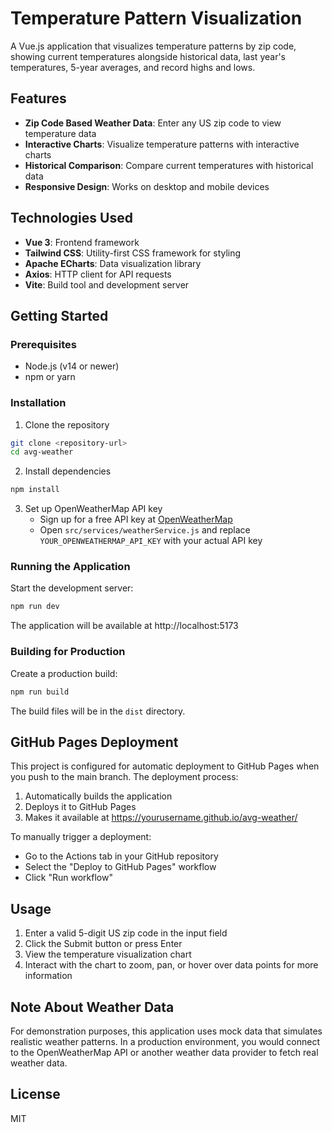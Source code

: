 # Temperature Pattern Visualization

A Vue.js application that visualizes temperature patterns by zip code, showing current temperatures alongside historical data, last year's temperatures, 5-year averages, and record highs and lows.

## Features

- **Zip Code Based Weather Data**: Enter any US zip code to view temperature data
- **Interactive Charts**: Visualize temperature patterns with interactive charts
- **Historical Comparison**: Compare current temperatures with historical data
- **Responsive Design**: Works on desktop and mobile devices

## Technologies Used

- **Vue 3**: Frontend framework
- **Tailwind CSS**: Utility-first CSS framework for styling
- **Apache ECharts**: Data visualization library
- **Axios**: HTTP client for API requests
- **Vite**: Build tool and development server

## Getting Started

### Prerequisites

- Node.js (v14 or newer)
- npm or yarn

### Installation

1. Clone the repository

```bash
git clone <repository-url>
cd avg-weather
```

2. Install dependencies

```bash
npm install
```

3. Set up OpenWeatherMap API key
   - Sign up for a free API key at [OpenWeatherMap](https://openweathermap.org/api)
   - Open `src/services/weatherService.js` and replace `YOUR_OPENWEATHERMAP_API_KEY` with your actual API key

### Running the Application

Start the development server:

```bash
npm run dev
```

The application will be available at http://localhost:5173

### Building for Production

Create a production build:

```bash
npm run build
```

The build files will be in the `dist` directory.

## GitHub Pages Deployment

This project is configured for automatic deployment to GitHub Pages when you push to the main branch. The deployment process:

1. Automatically builds the application
2. Deploys it to GitHub Pages
3. Makes it available at https://yourusername.github.io/avg-weather/

To manually trigger a deployment:

- Go to the Actions tab in your GitHub repository
- Select the "Deploy to GitHub Pages" workflow
- Click "Run workflow"

## Usage

1. Enter a valid 5-digit US zip code in the input field
2. Click the Submit button or press Enter
3. View the temperature visualization chart
4. Interact with the chart to zoom, pan, or hover over data points for more information

## Note About Weather Data

For demonstration purposes, this application uses mock data that simulates realistic weather patterns. In a production environment, you would connect to the OpenWeatherMap API or another weather data provider to fetch real weather data.

## License

MIT
